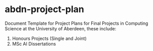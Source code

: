 # abdn-project-plan

Document Template for Project Plans for Final Projects in Computing Science at the University of Aberdeen, these include:

1. Honours Projects (Single and Joint)
2. MSc AI Dissertations
